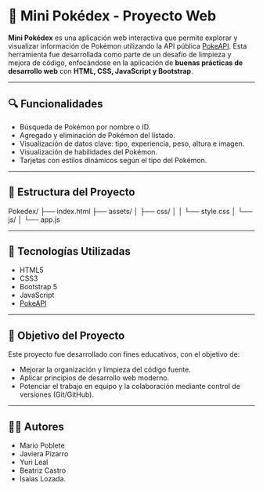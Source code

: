 # 🧩 Mini Pokédex - Proyecto Web

**Mini Pokédex** es una aplicación web interactiva que permite explorar y visualizar información de Pokémon utilizando la API pública [PokeAPI](https://pokeapi.co/). Esta herramienta fue desarrollada como parte de un desafío de limpieza y mejora de código, enfocándose en la aplicación de **buenas prácticas de desarrollo web** con **HTML, CSS, JavaScript y Bootstrap**.

---

## 🔍 Funcionalidades

- Búsqueda de Pokémon por nombre o ID.
- Agregado y eliminación de Pokémon del listado.
- Visualización de datos clave: tipo, experiencia, peso, altura e imagen.
- Visualización de habilidades del Pokémon.
- Tarjetas con estilos dinámicos según el tipo del Pokémon.

---

## 📁 Estructura del Proyecto
Pokedex/
├── index.html
├── assets/
│ ├── css/
│ │ └── style.css
│ └── js/
│ └── app.js

---

## 🚀 Tecnologías Utilizadas

- HTML5  
- CSS3  
- Bootstrap 5  
- JavaScript  
- [PokeAPI](https://pokeapi.co/)

---

## 📌 Objetivo del Proyecto

Este proyecto fue desarrollado con fines educativos, con el objetivo de:

- Mejorar la organización y limpieza del código fuente.
- Aplicar principios de desarrollo web moderno.
- Potenciar el trabajo en equipo y la colaboración mediante control de versiones (Git/GitHub).

---

## 🧑‍💻 Autores
- Mario Poblete 
- Javiera Pizarro
- Yuri Leal
- Beatriz Castro
- Isaias Lozada.